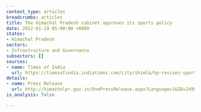 ```yaml
---
content_type: articles
breadcrumbs: articles
title: The Himachal Pradesh cabinet approves its sports policy
date: 2022-01-19 05:00:00 +0000
states:
- Himachal Pradesh
sectors:
- Infrastructure and Governance
subsectors: []
sources:
- name: Times of India
  url: https://timesofindia.indiatimes.com/city/shimla/hp-revises-sports-policy-after-21-yrs-proposes-council/articleshow/88939880.cms
details:
- name: Press Release
  url: http://himachalpr.gov.in/OnePressRelease.aspx?Language=1&ID=24998
is_analysis: false

---
```

